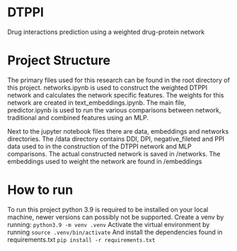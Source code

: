 # DTPPI

Drug interactions prediction using a weighted drug-protein network

# Project Structure

The primary files used for this research can be found in the root directory of this project. networks.ipynb is used to construct the weighted DTPPI network and calculates the network specific features. The weights for this network are created in text_embeddings.ipynb.
The main file, predictor.ipynb is used to run the various comparisons between network, traditional and combined features using an MLP.

Next to the jupyter notebook files there are data, embeddings and networks directories. The /data directory contains DDI, DPI, negative_fileted and PPI data used to in the construction of the DTPPI network and MLP comparisons. The actual constructed network is saved in /networks. The embeddings used to weight the network are found in /embeddings

# How to run

To run this project python 3.9 is required to be installed on your local machine, newer versions can possibly not be supported. Create a
venv by running:
`python3.9 -m venv .venv`
Activate the virtual environment by running
`source .venv/bin/activate`
And install the dependencies found in requirements.txt
`pip install -r requirements.txt`
